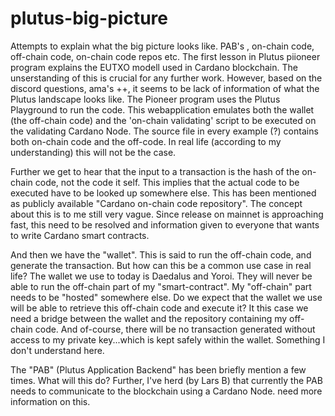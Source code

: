 # plutus-big-picture
Attempts to explain what the big picture looks like. PAB's , on-chain code, off-chain code, on-chain code repos etc.
The first lesson in Plutus piioneer program explains the EUTXO modell used in Cardano blockchain. The unserstanding of this is crucial for any further work.
However, based on the discord questions, ama's ++, it seems to be lack of information of what the Plutus landscape looks like.
The Pioneer  program uses the Plutus Playground to run the code. This webapplication emulates both the wallet (the off-chain code) and the 'on-chain validating' script to be executed on the validating Cardano Node. The source file in every example (?) contains both on-chain code and the off-code. In real life (according to my understanding) this will not be the case.

Further we get to hear that the input to a transaction is the hash of the on-chain code, not the code it self. This implies that the actual code to be executed have to be looked up somewhere else. This has been mentioned as publicly available "Cardano on-chain code repository". The concept about this is to me still very vague.
Since release on mainnet is approaching fast, this need to be resolved and information given to everyone that wants to write Cardano smart contracts.

And then we have the "wallet". This is said to run the off-chain code, and generate the transaction. But how can this be a common use case in real life? The wallet we use to today is Daedalus and Yoroi. They will never be able to run the off-chain part of my "smart-contract". My "off-chain" part needs to be "hosted" somewhere else. Do we expect that the wallet we use will be able to retrieve this off-chain code and execute it? It this case we need a bridge between the wallet and the repository containing my off-chain code. And of-course, there will be no transaction generated without access to my private key...which is kept safely within the wallet.  Something I don't understand here.

The "PAB" (Plutus Application Backend" has been briefly mention a few times. What will this do?
Further, I've herd (by Lars B) that currently the PAB needs to communicate to the blockchain using a Cardano Node.
 need more information on this.
 
